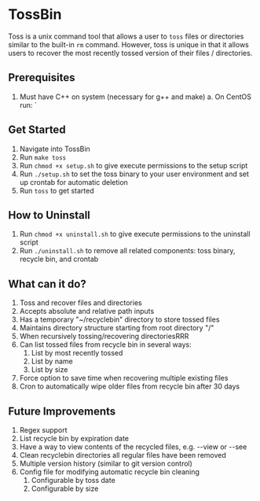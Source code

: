# TossBin
Toss is a unix command tool that allows a user to `toss` files or directories similar to the built-in `rm` command.
However, toss is unique in that it allows users to recover the most recently tossed version of their files / directories.

## Prerequisites
1. Must have C++ on system (necessary for g++ and make)
   a. On CentOS run: `


## Get Started
1. Navigate into TossBin
2. Run `make toss`
3. Run `chmod +x setup.sh` to give execute permissions to the setup script 
4. Run `./setup.sh` to set the toss binary to your user environment and set up crontab for automatic deletion
5. Run `toss` to get started

## How to Uninstall
1. Run `chmod +x uninstall.sh` to give execute permissions to the uninstall script
2. Run `./uninstall.sh` to remove all related components: toss binary, recycle bin, and crontab

## What can it do?
1. Toss and recover files and directories
2. Accepts absolute and relative path inputs
3. Has a temporary "~/recyclebin" directory to store tossed files
4. Maintains directory structure starting from root directory "/"
5. When recursively tossing/recovering directoriesRRR
6. Can list tossed files from recycle bin in several ways:
   1. List by most recently tossed
   2. List by name
   3. List by size
7. Force option to save time when recovering multiple existing files
8. Cron to automatically wipe older files from recycle bin after 30 days

## Future Improvements
1. Regex support
2. List recycle bin by expiration date
3. Have a way to view contents of the recycled files, e.g. --view or --see
4. Clean recyclebin directories all regular files have been removed
5. Multiple version history (similar to git version control)
6. Config file for modifying automatic recycle bin cleaning
   1. Configurable by toss date
   2. Configurable by size